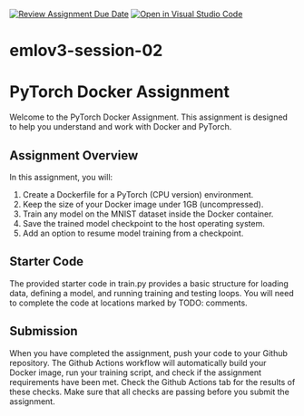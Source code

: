 [![Review Assignment Due Date](https://classroom.github.com/assets/deadline-readme-button-22041afd0340ce965d47ae6ef1cefeee28c7c493a6346c4f15d667ab976d596c.svg)](https://classroom.github.com/a/A2tcAnZG)
[![Open in Visual Studio Code](https://classroom.github.com/assets/open-in-vscode-2e0aaae1b6195c2367325f4f02e2d04e9abb55f0b24a779b69b11b9e10269abc.svg)](https://classroom.github.com/online_ide?assignment_repo_id=15920875&assignment_repo_type=AssignmentRepo)
# emlov3-session-02

# PyTorch Docker Assignment

Welcome to the PyTorch Docker Assignment. This assignment is designed to help you understand and work with Docker and PyTorch.

## Assignment Overview

In this assignment, you will:

1. Create a Dockerfile for a PyTorch (CPU version) environment.
2. Keep the size of your Docker image under 1GB (uncompressed).
3. Train any model on the MNIST dataset inside the Docker container.
4. Save the trained model checkpoint to the host operating system.
5. Add an option to resume model training from a checkpoint.

## Starter Code

The provided starter code in train.py provides a basic structure for loading data, defining a model, and running training and testing loops. You will need to complete the code at locations marked by TODO: comments.

## Submission

When you have completed the assignment, push your code to your Github repository. The Github Actions workflow will automatically build your Docker image, run your training script, and check if the assignment requirements have been met. Check the Github Actions tab for the results of these checks. Make sure that all checks are passing before you submit the assignment.
